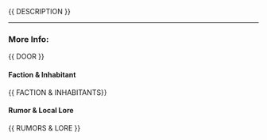 {{ DESCRIPTION }}

---

### More Info:

{{ DOOR }}

#### Faction & Inhabitant

{{ FACTION & INHABITANTS}}

#### Rumor & Local Lore

{{ RUMORS & LORE }}

